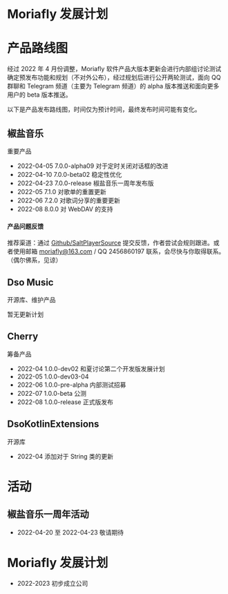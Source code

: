 # Moriafly 发展计划

# 产品路线图

经过 2022 年 4 月份调整，Moriafly 软件产品大版本更新会进行内部组讨论测试确定预发布功能和规划（不对外公布），经过规划后进行公开两轮测试，面向 QQ 群聊和 Telegram 频道（主要为 Telegram 频道）的 alpha 版本推送和面向更多用户的 beta 版本推送。

以下是产品发布路线图，时间仅为预计时间，最终发布时间可能有变化。

## 椒盐音乐

重要产品

- 2022-04-05 7.0.0-alpha09 对于定时关闭对话框的改进
- 2022-04-10 7.0.0-beta02 稳定性优化
- 2022-04-23 7.0.0-release 椒盐音乐一周年发布版
- 2022-05 7.1.0 对歌单的重置更新
- 2022-06 7.2.0 对歌词分享的重要更新
- 2022-08 8.0.0 对 WebDAV 的支持

#### 产品问题反馈

推荐渠道：通过 [Github/SaltPlayerSource](https://github.com/Moriafly/SaltPlayerSource/issues) 提交反馈，作者尝试会规则跟进。或者使用邮箱 moriafly@163.com / QQ 2456860197 联系，会尽快与你取得联系。（偶尔佛系，见谅）

## Dso Music

开源库、维护产品

暂无更新计划

## Cherry

筹备产品

- 2022-04 1.0.0-dev02 和夏讨论第二个开发版发展计划
- 2022-05 1.0.0-dev03-04 
- 2022-06 1.0.0-pre-alpha 内部测试招募
- 2022-07 1.0.0-beta 公测
- 2022-08 1.0.0-release 正式版发布

## DsoKotlinExtensions

开源库

- 2022-04 添加对于 String 类的更新

# 活动

## 椒盐音乐一周年活动

- 2022-04-20 至 2022-04-23 敬请期待

# Moriafly 发展计划

- 2022-2023 初步成立公司